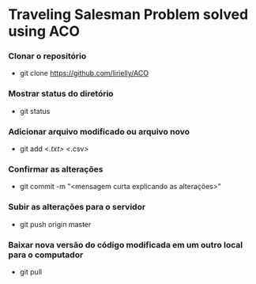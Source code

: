 # Traveling Salesman Problem solved using ACO

### Clonar o repositório
+ git clone <https://github.com/lirielly/ACO>

### Mostrar status do diretório
+ git status

### Adicionar arquivo modificado ou arquivo novo
+ git add <arquivo> <*.txt> <*.csv>

### Confirmar as alterações
+ git commit -m "<mensagem curta explicando as alterações>"

### Subir as alterações para o servidor
+ git push origin master

### Baixar nova versão do código modificada em um outro local para o computador
+ git pull
